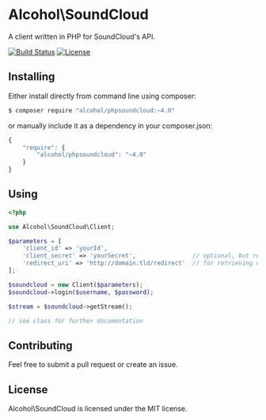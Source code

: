# Alcohol\SoundCloud

A client written in PHP for SoundCloud's API.

[![Build Status](https://img.shields.io/travis/alcohol/phpsoundcloud/master.svg?style=flat-square)](https://travis-ci.org/alcohol/phpsoundcloud)
[![License](https://img.shields.io/packagist/l/alcohol/phpsoundcloud.svg?style=flat-square)](https://packagist.org/packages/alcohol/phpsoundcloud)


## Installing

Either install directly from command line using composer:

``` sh
$ composer require "alcohol/phpsoundcloud:~4.0"
```

or manually include it as a dependency in your composer.json:

``` javascript
{
    "require": {
        "alcohol/phpsoundcloud": "~4.0"
    }
}
```

## Using

``` php
<?php

use Alcohol\SoundCloud\Client;

$parameters = [
    'client_id' => 'yourId',
    'client_secret' => 'yourSecret',                // optional, but required
    'redirect_uri' => 'http://domain.tld/redirect'  // for retrieving oauth token
];

$soundcloud = new Client($parameters);
$soundcloud->login($username, $password);

$stream = $soundcloud->getStream();

// see class for further documentation

```

## Contributing

Feel free to submit a pull request or create an issue.

## License

Alcohol\SoundCloud is licensed under the MIT license.
